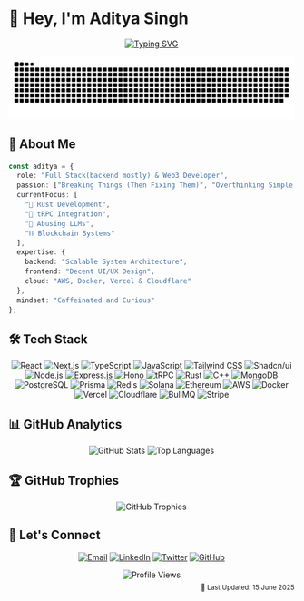 # 🥂 Hey, I'm **Aditya Singh**

<div align="center">
  
[![Typing SVG](https://readme-typing-svg.herokuapp.com?font=JetBrains+Mono&weight=600&size=20&duration=4000&pause=1000&color=58A6FF&center=true&vCenter=true&multiline=false&width=600&height=50&lines=Full+Stack+%26+Web3+Developer;Competitive+Programmer)](https://git.io/typing-svg)
  
  <img src="https://raw.githubusercontent.com/platane/snk/output/github-contribution-grid-snake-dark.svg" alt="Snake animation" />
</div>

## 🚀 **About Me**

```typescript
const aditya = {
  role: "Full Stack(backend mostly) & Web3 Developer",
  passion: ["Breaking Things (Then Fixing Them)", "Overthinking Simple Solutions"],
  currentFocus: [
    "🦀 Rust Development",
    "🔗 tRPC Integration", 
    "🤖 Abusing LLMs",
    "⛓️ Blockchain Systems"
  ],
  expertise: {
    backend: "Scalable System Architecture",
    frontend: "Decent UI/UX Design",
    cloud: "AWS, Docker, Vercel & Cloudflare"
  },
  mindset: "Caffeinated and Curious"
};
```

## 🛠️ **Tech Stack**

<div align="center">

![React](https://img.shields.io/badge/React-21262d?style=for-the-badge&logo=react&logoColor=61DAFB)
![Next.js](https://img.shields.io/badge/Next.js-21262d?style=for-the-badge&logo=next.js&logoColor=white)
![TypeScript](https://img.shields.io/badge/TypeScript-21262d?style=for-the-badge&logo=typescript&logoColor=3178C6)
![JavaScript](https://img.shields.io/badge/JavaScript-21262d?style=for-the-badge&logo=javascript&logoColor=F7DF1E)
![Tailwind CSS](https://img.shields.io/badge/Tailwind_CSS-21262d?style=for-the-badge&logo=tailwind-css&logoColor=06B6D4)
![Shadcn/ui](https://img.shields.io/badge/shadcn%2Fui-21262d?style=for-the-badge&logo=shadcnui&logoColor=white)
![Node.js](https://img.shields.io/badge/Node.js-21262d?style=for-the-badge&logo=node.js&logoColor=339933)
![Express.js](https://img.shields.io/badge/Express.js-21262d?style=for-the-badge&logo=express&logoColor=white)
![Hono](https://img.shields.io/badge/Hono-21262d?style=for-the-badge&logo=hono&logoColor=E36002)
![tRPC](https://img.shields.io/badge/tRPC-21262d?style=for-the-badge&logo=trpc&logoColor=398CCB)
![Rust](https://img.shields.io/badge/Rust-21262d?style=for-the-badge&logo=rust&logoColor=CE422B)
![C++](https://img.shields.io/badge/C%2B%2B-21262d?style=for-the-badge&logo=c%2B%2B&logoColor=00599C)
![MongoDB](https://img.shields.io/badge/MongoDB-21262d?style=for-the-badge&logo=mongodb&logoColor=47A248)
![PostgreSQL](https://img.shields.io/badge/PostgreSQL-21262d?style=for-the-badge&logo=postgresql&logoColor=4169E1)
![Prisma](https://img.shields.io/badge/Prisma-21262d?style=for-the-badge&logo=Prisma&logoColor=white)
![Redis](https://img.shields.io/badge/Redis-21262d?style=for-the-badge&logo=redis&logoColor=DC382D)
![Solana](https://img.shields.io/badge/Solana-21262d?style=for-the-badge&logo=solana&logoColor=9945FF)
![Ethereum](https://img.shields.io/badge/Ethereum-21262d?style=for-the-badge&logo=ethereum&logoColor=627EEA)
![AWS](https://img.shields.io/badge/AWS-21262d?style=for-the-badge&logo=amazon-aws&logoColor=FF9900)
![Docker](https://img.shields.io/badge/Docker-21262d?style=for-the-badge&logo=docker&logoColor=2496ED)
![Vercel](https://img.shields.io/badge/Vercel-21262d?style=for-the-badge&logo=vercel&logoColor=white)
![Cloudflare](https://img.shields.io/badge/Cloudflare-21262d?style=for-the-badge&logo=cloudflare&logoColor=F38020)
![BullMQ](https://img.shields.io/badge/BullMQ-21262d?style=for-the-badge&logoColor=FF6B6B)
![Stripe](https://img.shields.io/badge/Stripe-21262d?style=for-the-badge&logo=stripe&logoColor=635BFF)

</div>

## 📊 **GitHub Analytics**

<div align="center">
  <img height="180em" src="https://github-readme-stats.vercel.app/api?username=iaadi4&show_icons=true&theme=github_dark&hide_border=true&bg_color=0d1117&text_color=c9d1d9&title_color=58a6ff&icon_color=58a6ff&count_private=true" alt="GitHub Stats" />
  <img height="180em" src="https://github-readme-stats.vercel.app/api/top-langs/?username=iaadi4&layout=compact&theme=github_dark&hide_border=true&bg_color=0d1117&text_color=c9d1d9&title_color=58a6ff&langs_count=8&custom_title=Most%20Used%20Languages" alt="Top Languages" />
</div>

## 🏆 **GitHub Trophies**

<div align="center">
  <img src="https://github-profile-trophy.vercel.app/?username=iaadi4&theme=algolia&no-frame=true&no-bg=true&margin-w=4&column=7" alt="GitHub Trophies" />
</div>

## 🎯 **Let's Connect**

<div align="center">
  
[![Email](https://img.shields.io/badge/Gmail-21262d?style=for-the-badge&logo=gmail&logoColor=EA4335)](mailto:adityasingh40675@gmail.com)
[![LinkedIn](https://img.shields.io/badge/LinkedIn-21262d?style=for-the-badge&logo=linkedin&logoColor=0A66C2)](https://www.linkedin.com/in/aditya-singh-3274101b4/)
[![Twitter](https://img.shields.io/badge/X-21262d?style=for-the-badge&logo=x&logoColor=white)](https://x.com/iaadi4)
[![GitHub](https://img.shields.io/badge/GitHub-21262d?style=for-the-badge&logo=github&logoColor=white)](https://github.com/iaadi4)

</div>

<div align="center">

<img src="https://komarev.com/ghpvc/?username=iaadi4&color=21262d&style=for-the-badge&label=Profile+Views" alt="Profile Views" />

</div>

<div align="right">
<sub>📅 Last Updated: 15 June 2025</sub>
</div>
